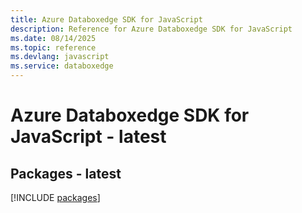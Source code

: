 ```yaml
---
title: Azure Databoxedge SDK for JavaScript
description: Reference for Azure Databoxedge SDK for JavaScript
ms.date: 08/14/2025
ms.topic: reference
ms.devlang: javascript
ms.service: databoxedge
---
```

# Azure Databoxedge SDK for JavaScript - latest
## Packages - latest
[!INCLUDE [packages](databoxedge-index.md)]